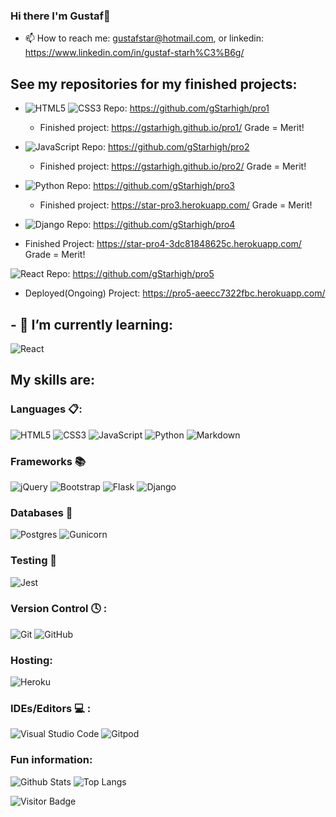 ### Hi there I'm Gustaf👋

- 📫 How to reach me: gustafstar@hotmail.com, or linkedin: https://www.linkedin.com/in/gustaf-starh%C3%B6g/

## See my repositories for my finished projects:
- ![HTML5](https://img.shields.io/badge/html5-%23E34F26.svg?style=for-the-badge&logo=html5&logoColor=white) ![CSS3](https://img.shields.io/badge/css3-%231572B6.svg?style=for-the-badge&logo=css3&logoColor=white) Repo:
https://github.com/gStarhigh/pro1
  - Finished project:
https://gstarhigh.github.io/pro1/
Grade = Merit!

- ![JavaScript](https://img.shields.io/badge/javascript-%23323330.svg?style=for-the-badge&logo=javascript&logoColor=%23F7DF1E) Repo:
https://github.com/gStarhigh/pro2
  - Finished project:
https://gstarhigh.github.io/pro2/
Grade = Merit!

- ![Python](https://img.shields.io/badge/python-3670A0?style=for-the-badge&logo=python&logoColor=ffdd54) Repo:
https://github.com/gStarhigh/pro3
  - Finished project:
https://star-pro3.herokuapp.com/
Grade = Merit!

- ![Django](https://img.shields.io/badge/django-%23092E20.svg?style=for-the-badge&logo=django&logoColor=white) Repo:
https://github.com/gStarhigh/pro4
- Finished Project:
https://star-pro4-3dc81848625c.herokuapp.com/
Grade = Merit!

![React](https://img.shields.io/badge/react-%2320232a.svg?style=for-the-badge&logo=react&logoColor=%2361DAFB) Repo:
https://github.com/gStarhigh/pro5
- Deployed(Ongoing) Project:
https://pro5-aeecc7322fbc.herokuapp.com/

## - 🌱 I’m currently learning:
![React](https://img.shields.io/badge/react-%2320232a.svg?style=for-the-badge&logo=react&logoColor=%2361DAFB)


## My skills are:

### Languages 📋:
![HTML5](https://img.shields.io/badge/html5-%23E34F26.svg?style=for-the-badge&logo=html5&logoColor=white)
![CSS3](https://img.shields.io/badge/css3-%231572B6.svg?style=for-the-badge&logo=css3&logoColor=white)
![JavaScript](https://img.shields.io/badge/javascript-%23323330.svg?style=for-the-badge&logo=javascript&logoColor=%23F7DF1E)
![Python](https://img.shields.io/badge/python-3670A0?style=for-the-badge&logo=python&logoColor=ffdd54)
![Markdown](https://img.shields.io/badge/markdown-%23000000.svg?style=for-the-badge&logo=markdown&logoColor=white)

### Frameworks 📚
![jQuery](https://img.shields.io/badge/jquery-%230769AD.svg?style=for-the-badge&logo=jquery&logoColor=white)
![Bootstrap](https://img.shields.io/badge/bootstrap-%23563D7C.svg?style=for-the-badge&logo=bootstrap&logoColor=white)
![Flask](https://img.shields.io/badge/flask-%23000.svg?style=for-the-badge&logo=flask&logoColor=white)
![Django](https://img.shields.io/badge/django-%23092E20.svg?style=for-the-badge&logo=django&logoColor=white)

### Databases 💾 
![Postgres](https://img.shields.io/badge/postgres-%23316192.svg?style=for-the-badge&logo=postgresql&logoColor=white)
![Gunicorn](https://img.shields.io/badge/gunicorn-%298729.svg?style=for-the-badge&logo=gunicorn&logoColor=white)

### Testing 🧪 
![Jest](https://img.shields.io/badge/-jest-%23C21325?style=for-the-badge&logo=jest&logoColor=white)

### Version Control 🕓 :
![Git](https://img.shields.io/badge/git-%23F05033.svg?style=for-the-badge&logo=git&logoColor=white)
![GitHub](https://img.shields.io/badge/github-%23121011.svg?style=for-the-badge&logo=github&logoColor=white)


### Hosting:
![Heroku](https://img.shields.io/badge/heroku-%23430098.svg?style=for-the-badge&logo=heroku&logoColor=white)


### IDEs/Editors 💻 :
![Visual Studio Code](https://img.shields.io/badge/Visual%20Studio%20Code-0078d7.svg?style=for-the-badge&logo=visual-studio-code&logoColor=white)
![Gitpod](https://img.shields.io/badge/gitpod-f06611.svg?style=for-the-badge&logo=gitpod&logoColor=white)

### Fun information:
![Github Stats](https://github-readme-stats.vercel.app/api?username=christiangoran&count_private=true&show_icons=true&include_all_commits=true)
![Top Langs](https://github-readme-stats.vercel.app/api/top-langs/?username=christiangoran&hide=TeX&layout=compact)

![Visitor Badge](https://visitor-badge.laobi.icu/badge?page_id=christiangoran.christiangoran)

<!--
**gStarhigh/gStarhigh** is a ✨ _special_ ✨ repository because its `README.md` (this file) appears on your GitHub profile.

Here are some ideas to get you started:

- 🔭 I’m currently working on ...
- 🌱 I’m currently learning ...
- 👯 I’m looking to collaborate on ...
- 🤔 I’m looking for help with ...
- 💬 Ask me about ...

- 😄 Pronouns: ...
- ⚡ Fun fact: ...
-->
